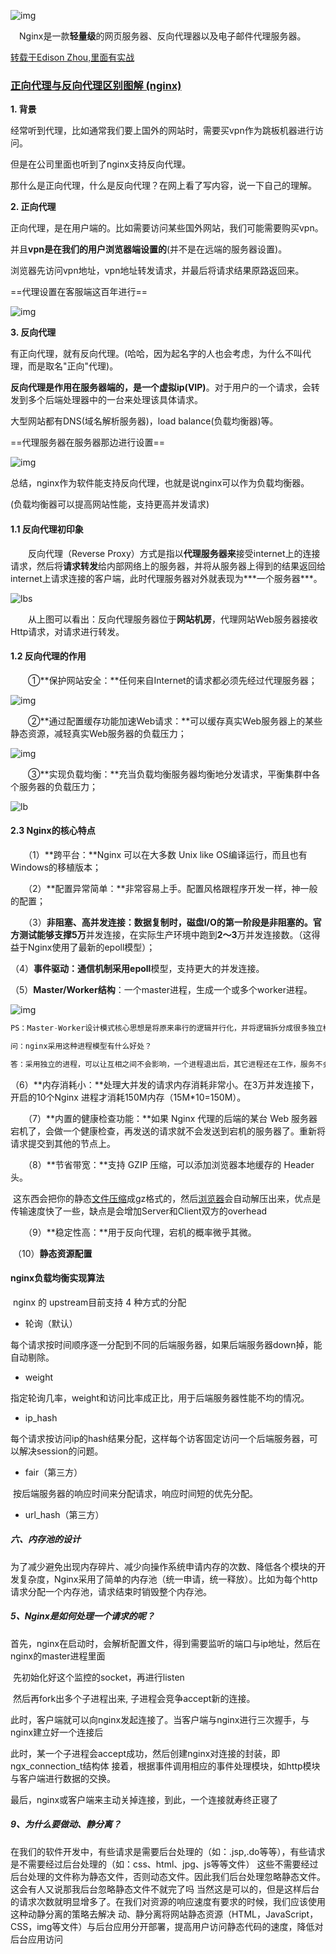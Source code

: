 ![img](nginx.assets/282040292464463.gif)

　Nginx是一款**轻量级**的网页服务器、反向代理器以及电子邮件代理服务器。



[转载于Edison Zhou,里面有实战](https://www.cnblogs.com/edisonchou/p/4126742.html)

### [正向代理与反向代理区别图解 (nginx)](https://www.cnblogs.com/xudong-bupt/p/8661523.html)

**1. 背景**

经常听到代理，比如通常我们要上国外的网站时，需要买vpn作为跳板机器进行访问。

但是在公司里面也听到了nginx支持反向代理。

那什么是正向代理，什么是反向代理？在网上看了写内容，说一下自己的理解。

**2. 正向代理**

正向代理，是在用户端的。比如需要访问某些国外网站，我们可能需要购买vpn。

并且**vpn是在我们的用户浏览器端设置的**(并不是在远端的服务器设置)。

浏览器先访问vpn地址，vpn地址转发请求，并最后将请求结果原路返回来。

==代理设置在客服端这百年进行==

![img](nginx.assets/466768-20180403082035578-1377801350.png)

 

**3. 反向代理**

有正向代理，就有反向代理。(哈哈，因为起名字的人也会考虑，为什么不叫代理，而是取名"正向"代理)。

**反向代理是作用在服务器端的，是一个虚拟ip(VIP)**。对于用户的一个请求，会转发到多个后端处理器中的一台来处理该具体请求。

大型网站都有DNS(域名解析服务器)，load balance(负载均衡器)等。

==代理服务器在服务器那边进行设置==

![img](nginx.assets/466768-20180403082301442-834829046.png)

 

总结，nginx作为软件能支持反向代理，也就是说nginx可以作为负载均衡器。

(负载均衡器可以提高网站性能，支持更高并发请求)



#### 1.1 反向代理初印象

　　反向代理（Reverse Proxy）方式是指以**代理服务器来**接受internet上的连接请求，然后将**请求转发**给内部网络上的服务器，并将从服务器上得到的结果返回给internet上请求连接的客户端，此时代理服务器对外就表现为**\*一个服务器***。

![lbs](nginx.assets/182145306624536.jpg)

　　从上图可以看出：反向代理服务器位于**网站机房**，代理网站Web服务器接收Http请求，对请求进行转发。

#### 1.2 反向代理的作用

　　①**保护网站安全：**任何来自Internet的请求都必须先经过代理服务器；

![img](nginx.assets/281123068409306.jpg)

　　②**通过配置缓存功能加速Web请求：**可以缓存真实Web服务器上的某些静态资源，减轻真实Web服务器的负载压力；

![img](nginx.assets/281130099493679.jpg)

　　③**实现负载均衡：**充当负载均衡服务器均衡地分发请求，平衡集群中各个服务器的负载压力；

![lb](nginx.assets/120001035989934.jpg)



#### 2.3 Nginx的核心特点

　　（1）**跨平台：**Nginx 可以在大多数 Unix like OS编译运行，而且也有Windows的移植版本；

　　（2）**配置异常简单：**非常容易上手。配置风格跟程序开发一样，神一般的配置；

　　（3）**非阻塞、高并发连接：**数据复制时，磁盘I/O的第一阶段是非阻塞的。官方测试能够支撑**5万**并发连接，在实际生产环境中跑到**2～3**万并发连接数。（这得益于Nginx使用了最新的epoll模型）；

​	（4）**事件驱动：**通信机制采用**epoll**模型，支持更大的并发连接。

​	（5）**Master/Worker结构**：一个master进程，生成一个或多个worker进程。

![img](nginx.assets/282200347463089.png)

```python
PS：Master-Worker设计模式核心思想是将原来串行的逻辑并行化，并将逻辑拆分成很多独立模块并行执行。其中主要包含两个主要组件Master和Worker，Master主要将逻辑进行拆分，拆分为互相独立的部分，同时维护了Worker队列，将每个独立部分下发到多个Worker并行执行，Worker主要进行实际逻辑计算，并将结果返回给Master。

问：nginx采用这种进程模型有什么好处？

答：采用独立的进程，可以让互相之间不会影响，一个进程退出后，其它进程还在工作，服务不会中断，Master进程则很快重新启动新的Worker进程。当然，Worker进程的异常退出，肯定是程序有bug了，异常退出，会导致当前Worker上的所有请求失败，不过不会影响到所有请求，所以降低了风险。
```

​	（6）**内存消耗小：**处理大并发的请求内存消耗非常小。在3万并发连接下，开启的10个Nginx 进程才消耗150M内存（15M*10=150M）。

　　（7）**内置的健康检查功能：**如果 Nginx 代理的后端的某台 Web 服务器宕机了，会做一个健康检查，再发送的请求就不会发送到宕机的服务器了。重新将请求提交到其他的节点上。

　　（8）**节省带宽：**支持 GZIP 压缩，可以添加浏览器本地缓存的 Header 头。

​	 	这东西会把你的静态[文件压缩](https://www.baidu.com/s?wd=%E6%96%87%E4%BB%B6%E5%8E%8B%E7%BC%A9&tn=SE_PcZhidaonwhc_ngpagmjz&rsv_dl=gh_pc_zhidao)成gz格式的，然后[浏览器](https://www.baidu.com/s?wd=%E6%B5%8F%E8%A7%88%E5%99%A8&tn=SE_PcZhidaonwhc_ngpagmjz&rsv_dl=gh_pc_zhidao)会自动解压出来，优点是传输速度快了一些，缺点是会增加Server和Client双方的overhead

　　（9）**稳定性高：**用于反向代理，宕机的概率微乎其微。

​	（10）**静态资源配置**



#### nginx负载均衡实现算法

​	nginx 的 upstream目前支持 4 种方式的分配 

- 轮询（默认）

​      每个请求按时间顺序逐一分配到不同的后端服务器，如果后端服务器down掉，能自动剔除。 

- weight 

​      指定轮询几率，weight和访问比率成正比，用于后端服务器性能不均的情况。 

- ip_hash 

​      每个请求按访问ip的hash结果分配，这样每个访客固定访问一个后端服务器，可以解决session的问题。  

- fair（第三方） 

​      按后端服务器的响应时间来分配请求，响应时间短的优先分配。  

- url_hash（第三方）



##### 六、内存池的设计

​     为了减少避免出现内存碎片、减少向操作系统申请内存的次数、降低各个模块的开发复杂度，Nginx采用了简单的内存池（统一申请，统一释放）。比如为每个http请求分配一个内存池，请求结束时销毁整个内存池。



##### 5、Nginx是如何处理一个请求的呢？

​    首先，nginx在启动时，会解析配置文件，得到需要监听的端口与ip地址，然后在nginx的master进程里面

​    先初始化好这个监控的socket，再进行listen

​    然后再fork出多个子进程出来,  子进程会竞争accept新的连接。

此时，客户端就可以向nginx发起连接了。当客户端与nginx进行三次握手，与nginx建立好一个连接后

​    此时，某一个子进程会accept成功，然后创建nginx对连接的封装，即ngx_connection_t结构体
    接着，根据事件调用相应的事件处理模块，如http模块与客户端进行数据的交换。

最后，nginx或客户端来主动关掉连接，到此，一个连接就寿终正寝了

##### 9、为什么要做动、静分离？

​    在我们的软件开发中，有些请求是需要后台处理的（如：.jsp,.do等等），有些请求是不需要经过后台处理的（如：css、html、jpg、js等等文件）
    这些不需要经过后台处理的文件称为静态文件，否则动态文件。因此我们后台处理忽略静态文件。这会有人又说那我后台忽略静态文件不就完了吗
    当然这是可以的，但是这样后台的请求次数就明显增多了。在我们对资源的响应速度有要求的时候，我们应该使用这种动静分离的策略去解决
    动、静分离将网站静态资源（HTML，JavaScript，CSS，img等文件）与后台应用分开部署，提高用户访问静态代码的速度，降低对后台应用访问